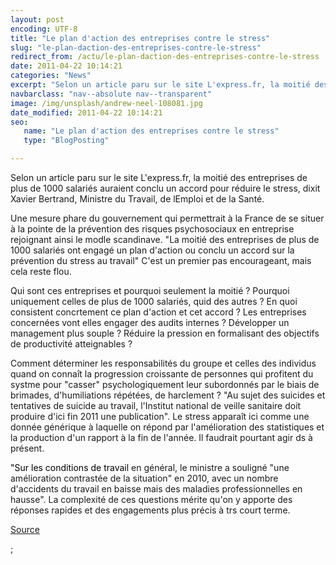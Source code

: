 ```yaml
---
layout: post
encoding: UTF-8
title: "Le plan d'action des entreprises contre le stress"
slug: "le-plan-daction-des-entreprises-contre-le-stress"
redirect_from: /actu/le-plan-daction-des-entreprises-contre-le-stress
date: 2011-04-22 10:14:21
categories: "News"
excerpt: "Selon un article paru sur le site L'express.fr, la moitié des entreprises de plus de 1000 salariés auraient conclu un accord pour réduire le stress, dixit Xavier Bertrand, Ministre du Travail, de lEmploi et de la Santé."
navbarclass: "nav--absolute nav--transparent"
image: /img/unsplash/andrew-neel-108081.jpg
date_modified: 2011-04-22 10:14:21
seo:
   name: "Le plan d'action des entreprises contre le stress"
   type: "BlogPosting"

---
```

Selon un article paru sur le site L'express.fr, la moitié des entreprises de plus de 1000 salariés auraient conclu un accord pour réduire le stress, dixit Xavier Bertrand, Ministre du Travail, de lEmploi et de la Santé.
  
Une mesure phare du gouvernement qui permettrait à la France de se situer à la pointe de la prévention des risques psychosociaux en entreprise rejoignant ainsi le modle scandinave. "La moitié des entreprises de plus de 1000 salariés ont engagé un plan d'action ou conclu un accord sur la prévention du stress au travail" C'est un premier pas encourageant, mais cela reste flou.  
  
Qui sont ces entreprises et pourquoi seulement la moitié ? Pourquoi uniquement celles de plus de 1000 salariés, quid des autres ? En quoi consistent concrtement ce plan d'action et cet accord ? Les entreprises concernées vont elles engager des audits internes ? Développer un management plus souple ? Réduire la pression en formalisant des objectifs de productivité atteignables ?  
  
Comment déterminer les responsabilités du groupe et celles des individus quand on connaît la progression croissante de personnes qui profitent du systme pour "casser" psychologiquement leur subordonnés par le biais de brimades, d'humiliations répétées, de harclement ? "Au sujet des suicides et tentatives de suicide au travail, l'Institut national de veille sanitaire doit produire d'ici fin 2011 une publication". Le stress apparaît ici comme une donnée générique à laquelle on répond par l'amélioration des statistiques et la production d'un rapport à la fin de l'année. Il faudrait pourtant agir ds à présent.  
  
<font color="#000000">"Sur les conditions de travail </font>en général, le ministre a souligné "une amélioration contrastée de la situation" en 2010, avec un nombre d'accidents du travail en baisse mais des maladies professionnelles en hausse". La complexité de ces questions mérite qu'on y apporte des réponses rapides et des engagements plus précis à trs court terme.  
  
[Source](http://www.lexpress.fr/emploi-carriere/emploi/que-fait-votre-entreprise-pour-lutter-contre-le-stress_984408.html?xtor=EPR-730)  
  
  ;